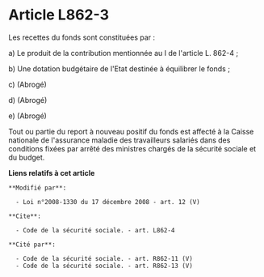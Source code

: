 # Article L862-3

Les recettes du fonds sont constituées par : 

a) Le produit de la contribution mentionnée au I de l'article L. 862-4 ; 

b) Une dotation budgétaire de l'Etat destinée à équilibrer le fonds ; 

c) (Abrogé) 

d) (Abrogé) 

e) (Abrogé) 

Tout ou partie du report à nouveau positif du fonds est affecté à la Caisse nationale de l'assurance maladie des travailleurs
salariés dans des conditions fixées par arrêté des ministres chargés de la sécurité sociale et du budget.

**Liens relatifs à cet article**

	**Modifié par**:

	  - Loi n°2008-1330 du 17 décembre 2008 - art. 12 (V)

	**Cite**:

	  - Code de la sécurité sociale. - art. L862-4

	**Cité par**:

	  - Code de la sécurité sociale. - art. R862-11 (V)
	  - Code de la sécurité sociale. - art. R862-13 (V)
